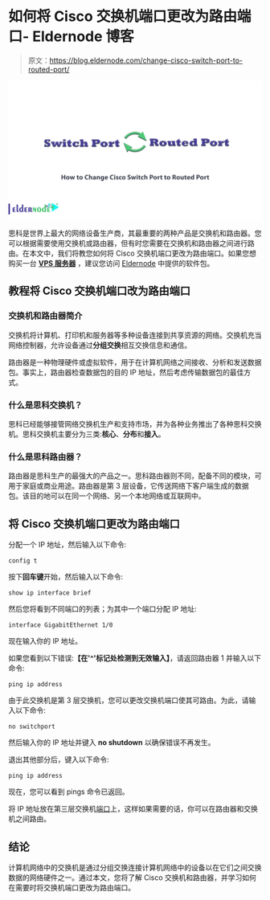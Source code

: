 # 如何将 Cisco 交换机端口更改为路由端口- Eldernode 博客

> 原文：<https://blog.eldernode.com/change-cisco-switch-port-to-routed-port/>

![How to Change Cisco Switch Port to Routed Port](img/02b38849a4a32986740530d1924214e4.png)

思科是世界上最大的网络设备生产商，其最重要的两种产品是交换机和路由器。您可以根据需要使用交换机或路由器，但有时您需要在交换机和路由器之间进行路由。在本文中，我们将教您如何将 Cisco 交换机端口更改为路由端口。如果您想购买一台 **[VPS 服务器](https://eldernode.com/vps/)** ，建议您访问 [Eldernode](https://eldernode.com/) 中提供的软件包。

## **教程将 Cisco 交换机端口改为路由端口**

### **交换机和路由器简介**

交换机将计算机、打印机和服务器等多种设备连接到共享资源的网络。交换机充当网络控制器，允许设备通过**分组交换**相互交换信息和通信。

路由器是一种物理硬件或虚拟软件，用于在计算机网络之间接收、分析和发送数据包。事实上，路由器检查数据包的目的 IP 地址，然后考虑传输数据包的最佳方式。

### **什么是思科交换机？**

思科已经能够接管网络交换机生产和支持市场，并为各种业务推出了各种思科交换机。思科交换机主要分为三类:**核心**、**分布**和**接入**。

### **什么是思科路由器？**

路由器是思科生产的最强大的产品之一。思科路由器则不同，配备不同的模块，可用于家庭或商业用途。路由器是第 3 层设备，它传送网络下客户端生成的数据包。该目的地可以在同一个网络、另一个本地网络或互联网中。

## **将 Cisco 交换机端口更改为路由端口**

分配一个 IP 地址，然后输入以下命令:

```
config t
```

按下**回车键**开始，然后输入以下命令:

```
show ip interface brief
```

然后您将看到不同端口的列表；为其中一个端口分配 IP 地址:

```
interface GigabitEthernet 1/0
```

现在输入你的 IP 地址。

如果您看到以下错误:**【在'^'标记处检测到无效输入】**，请返回路由器 1 并输入以下命令:

```
ping ip address
```

由于此交换机是第 3 层交换机，您可以更改交换机端口使其可路由。为此，请输入以下命令:

```
no switchport
```

然后输入你的 IP 地址并键入 **no shutdown** 以确保错误不再发生。

退出其他部分后，键入以下命令:

```
ping ip address
```

现在，您可以看到 pings 命令已返回。

将 IP 地址放在第三层交换机[端口](https://blog.eldernode.com/port-forwarding-on-the-mikrotik/)上，这样如果需要的话，你可以在路由器和交换机之间路由。

## 结论

计算机网络中的交换机是通过分组交换连接计算机网络中的设备以在它们之间交换数据的网络硬件之一。通过本文，您将了解 Cisco 交换机和路由器，并学习如何在需要时将交换机端口更改为路由端口。